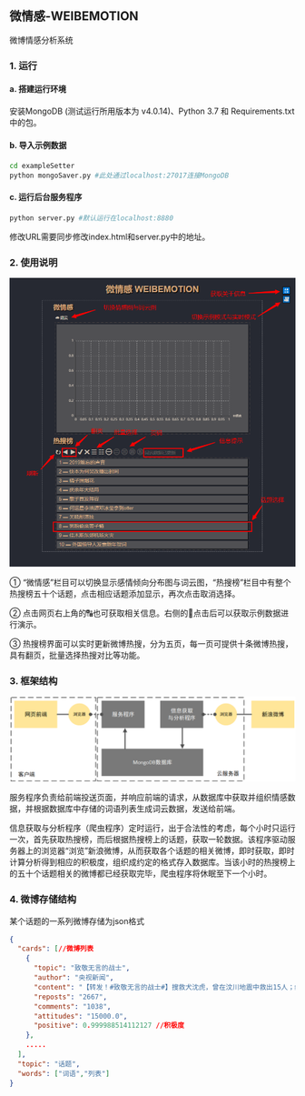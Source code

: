 ## 微情感-WEIBEMOTION

微博情感分析系统

### 1. 运行

#### a. 搭建运行环境

安装MongoDB (测试运行所用版本为  v4.0.14)、Python 3.7 和 Requirements.txt 中的包。

#### b. 导入示例数据

```bash
cd exampleSetter
python mongoSaver.py #此处通过localhost:27017连接MongoDB
```

#### c. 运行后台服务程序

```bash
python server.py #默认运行在localhost:8880
```

修改URL需要同步修改index.html和server.py中的地址。

### 2. 使用说明

<img src='imgs/weibe.png'>

①  “微情感”栏目可以切换显示感情倾向分布图与词云图，“热搜榜”栏目中有整个热搜榜五十个话题，点击相应话题添加显示，再次点击取消选择。

② 点击网页右上角的🔠也可获取相关信息。右侧的🎦点击后可以获取示例数据进行演示。

③ 热搜榜界面可以实时更新微博热搜，分为五页，每一页可提供十条微博热搜，具有翻页，批量选择热搜对比等功能。

### 3. 框架结构

<img src='imgs/frame.png'>

 服务程序负责给前端投送页面，并响应前端的请求，从数据库中获取并组织情感数据，并根据数据库中存储的词语列表生成词云数据，发送给前端。

信息获取与分析程序（爬虫程序）定时运行，出于合法性的考虑，每个小时只运行一次，首先获取热搜榜，而后根据热搜榜上的话题，获取一轮数据。该程序驱动服务器上的浏览器“浏览”新浪微博，从而获取各个话题的相关微博，即时获取，即时计算分析得到相应的积极度，组织成约定的格式存入数据库。当该小时的热搜榜上的五十个话题相关的微博都已经获取完毕，爬虫程序将休眠至下一个小时。

### 4. 微博存储结构

某个话题的一系列微博存储为json格式

```json
{
  "cards": [//微博列表
    {
      "topic": "致敬无言的战士",
      "author": "央视新闻",
      "content": "【转发！#致敬无言的战士#】搜救犬沈虎，曾在汶川地震中救出15人；缉毒犬尔腾，曾参与执勤2982天缴毒100公斤；警犬卡拉完成任务后中暑倒地……它们是无言的战友，无怨无悔保家卫国。救灾、缉毒、反恐…哪里有危险，哪里就有它们的身影。转发，向无言的英雄致敬！",
      "reposts": "2667",
      "comments": "1038",
      "attitudes": "15000.0",
      "positive": 0.999988514112127 //积极度
    },
    .....
  ],
  "topic": "话题",
  "words": ["词语","列表"]
}
```

